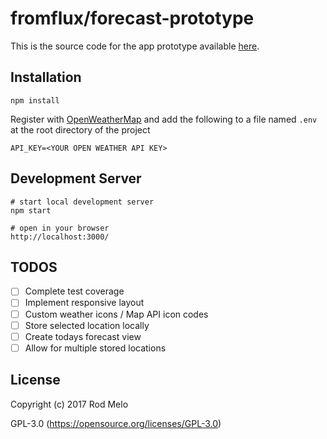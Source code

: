# fromflux/forecast-prototype

This is the source code for the app prototype available [here](http://forecast-prototype.herokuapp.com/).

## Installation

```
npm install
```

Register with [OpenWeatherMap](http://openweathermap.org/) and add the following to a file named ```.env``` at the root directory of the project

```
API_KEY=<YOUR OPEN WEATHER API KEY>
```

## Development Server
```
# start local development server
npm start

# open in your browser
http://localhost:3000/
```

## TODOS
- [ ] Complete test coverage
- [ ] Implement responsive layout
- [ ] Custom weather icons / Map API icon codes
- [ ] Store selected location locally
- [ ] Create todays forecast view
- [ ] Allow for multiple stored locations

## License

Copyright (c) 2017 Rod Melo

GPL-3.0 (https://opensource.org/licenses/GPL-3.0)